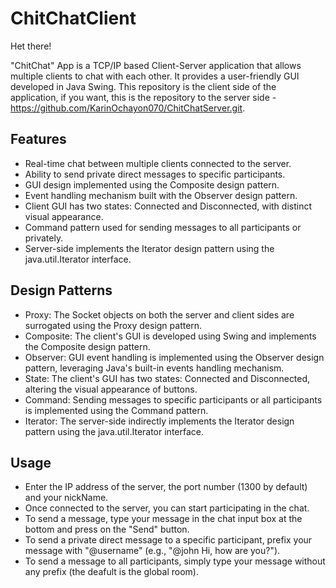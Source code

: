 # ChitChatClient

Het there!

"ChitChat" App is a TCP/IP based Client-Server application that allows multiple clients to chat with each other. It provides a user-friendly GUI developed in Java Swing.
This repository is the client side of the application, if you want, this is the repository to the server side - https://github.com/KarinOchayon070/ChitChatServer.git.

## Features

- Real-time chat between multiple clients connected to the server.
- Ability to send private direct messages to specific participants.
- GUI design implemented using the Composite design pattern.
- Event handling mechanism built with the Observer design pattern.
- Client GUI has two states: Connected and Disconnected, with distinct visual appearance.
- Command pattern used for sending messages to all participants or privately.
- Server-side implements the Iterator design pattern using the java.util.Iterator interface.

## Design Patterns

- Proxy: The Socket objects on both the server and client sides are surrogated using the Proxy design pattern.
- Composite: The client's GUI is developed using Swing and implements the Composite design pattern.
- Observer: GUI event handling is implemented using the Observer design pattern, leveraging Java's built-in events handling mechanism.
- State: The client's GUI has two states: Connected and Disconnected, altering the visual appearance of buttons.
- Command: Sending messages to specific participants or all participants is implemented using the Command pattern.
- Iterator: The server-side indirectly implements the Iterator design pattern using the java.util.Iterator interface.

## Usage

- Enter the IP address of the server, the port number (1300 by default) and your nickName.
- Once connected to the server, you can start participating in the chat.
- To send a message, type your message in the chat input box at the bottom and press on the "Send" button.
- To send a private direct message to a specific participant, prefix your message with "@username" (e.g., "@john Hi, how are you?").
- To send a message to all participants, simply type your message without any prefix (the deafult is the global room).
